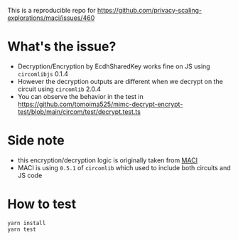 This is a reproducible repo for https://github.com/privacy-scaling-explorations/maci/issues/460

# What's the issue?

- Decryption/Encryption by EcdhSharedKey works fine on JS using `circomlibjs` 0.1.4 
- However the decryption outputs are different when we decrypt on the circuit using `circomlib` 2.0.4
- You can observe the behavior in the test in https://github.com/tomoima525/mimc-decrypt-encrypt-test/blob/main/circom/test/decrypt.test.ts 

# Side note
- this encryption/decryption logic is originally taken from [MACI](https://github.com/privacy-scaling-explorations/maci/blob/0a4f7cc0e355a191cc69f7b9fedb4440370a2abb/circuits/ts/__tests__/Decrypt.test.ts)
- MACI is using `0.5.1` of `circomlib` which used to include both circuits and JS code 

# How to test

```
yarn install
yarn test
```


